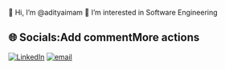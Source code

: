 👋 Hi, I’m @adityaimam
👀 I’m interested in Software Engineering

## 🌐 Socials:Add commentMore actions
[![LinkedIn](https://img.shields.io/badge/LinkedIn-%230077B5.svg?logo=linkedin&logoColor=white)](https://www.linkedin.com/in/aditya-imam-ramadhan-586198335/) [![email](https://img.shields.io/badge/Email-D14836?logo=gmail&logoColor=white)](mailto:adtyimrd27@gmail.com) 

<!---
adityaimrd/adityaimrd is a ✨ special ✨ repository because its `README.md` (this file) appears on your GitHub profile.
You can click the Preview link to take a look at your changes.
--->
